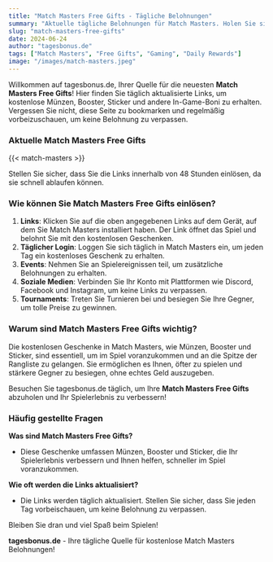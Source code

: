 ```yaml
---
title: "Match Masters Free Gifts - Tägliche Belohnungen"
summary: "Aktuelle tägliche Belohnungen für Match Masters. Holen Sie sich Münzen, Booster und mehr mit unseren täglich aktualisierten Links."
slug: "match-masters-free-gifts"
date: 2024-06-24
author: "tagesbonus.de"
tags: ["Match Masters", "Free Gifts", "Gaming", "Daily Rewards"]
image: "/images/match-masters.jpeg"
---
```


Willkommen auf tagesbonus.de, Ihrer Quelle für die neuesten **Match Masters Free Gifts**! Hier finden Sie täglich aktualisierte Links, um kostenlose Münzen, Booster, Sticker und andere In-Game-Boni zu erhalten. Vergessen Sie nicht, diese Seite zu bookmarken und regelmäßig vorbeizuschauen, um keine Belohnung zu verpassen.

### Aktuelle Match Masters Free Gifts

{{< match-masters >}}

Stellen Sie sicher, dass Sie die Links innerhalb von 48 Stunden einlösen, da sie schnell ablaufen können.

### Wie können Sie Match Masters Free Gifts einlösen?

1. **Links**: Klicken Sie auf die oben angegebenen Links auf dem Gerät, auf dem Sie Match Masters installiert haben. Der Link öffnet das Spiel und belohnt Sie mit den kostenlosen Geschenken.
2. **Täglicher Login**: Loggen Sie sich täglich in Match Masters ein, um jeden Tag ein kostenloses Geschenk zu erhalten.
3. **Events**: Nehmen Sie an Spielereignissen teil, um zusätzliche Belohnungen zu erhalten.
4. **Soziale Medien**: Verbinden Sie Ihr Konto mit Plattformen wie Discord, Facebook und Instagram, um keine Links zu verpassen.
5. **Tournaments**: Treten Sie Turnieren bei und besiegen Sie Ihre Gegner, um tolle Preise zu gewinnen.

### Warum sind Match Masters Free Gifts wichtig?

Die kostenlosen Geschenke in Match Masters, wie Münzen, Booster und Sticker, sind essentiell, um im Spiel voranzukommen und an die Spitze der Rangliste zu gelangen. Sie ermöglichen es Ihnen, öfter zu spielen und stärkere Gegner zu besiegen, ohne echtes Geld auszugeben.

Besuchen Sie tagesbonus.de täglich, um Ihre **Match Masters Free Gifts** abzuholen und Ihr Spielerlebnis zu verbessern!

### Häufig gestellte Fragen

**Was sind Match Masters Free Gifts?**
- Diese Geschenke umfassen Münzen, Booster und Sticker, die Ihr Spielerlebnis verbessern und Ihnen helfen, schneller im Spiel voranzukommen.

**Wie oft werden die Links aktualisiert?**
- Die Links werden täglich aktualisiert. Stellen Sie sicher, dass Sie jeden Tag vorbeischauen, um keine Belohnung zu verpassen.

Bleiben Sie dran und viel Spaß beim Spielen!

**tagesbonus.de** - Ihre tägliche Quelle für kostenlose Match Masters Belohnungen!